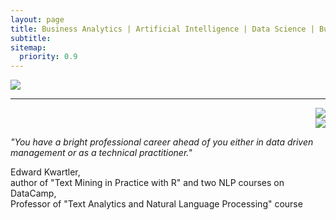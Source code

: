 ```yaml
---
layout: page
title: Business Analytics | Artificial Intelligence | Data Science | Business Consulting
subtitle:
sitemap:
  priority: 0.9
---
```


<img src="{{ '/assets/img/alexey.jpeg' | prepend: site.baseurl }}" id="about-img">
<br style="clear:both" />

<hr>

<div style="text-align: right">
    <img src="{{ '/assets/img/Ted Kwartler.png' | prepend: site.baseurl }}" />
</div>

<div style="text-align: right"><img src="{{ '/assets/img/Ted Kwartler.png' | prepend: site.baseurl }}" /></div>

<p>
    <i>
        "You have a bright professional career ahead of you either in data driven management or as a technical practitioner."
    </i>
</p>

<p>
    <span style="float: right; ">
        Edward Kwartler, <br>author of "Text Mining in Practice with R" and two NLP courses on DataCamp,<br>Professor of "Text Analytics and Natural Language Processing" course
    </span>
</p>
<br><br><br>
